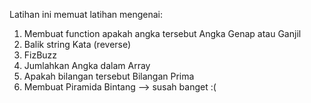 Latihan ini memuat latihan mengenai:
1. Membuat function apakah angka tersebut Angka Genap atau Ganjil
2. Balik string Kata (reverse)
3. FizBuzz
4. Jumlahkan Angka dalam Array
5. Apakah bilangan tersebut Bilangan Prima
6. Membuat Piramida Bintang --> susah banget :(